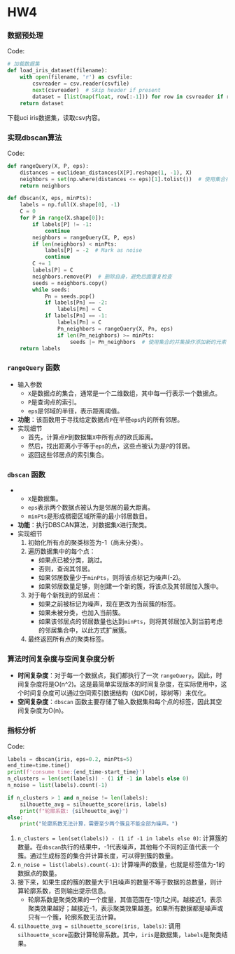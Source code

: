 # HW4

### 数据预处理

Code:

```python
# 加载数据集
def load_iris_dataset(filename):
    with open(filename, 'r') as csvfile:
        csvreader = csv.reader(csvfile)
        next(csvreader)  # Skip header if present
        dataset = [list(map(float, row[:-1])) for row in csvreader if row]  # Exclude the label
    return dataset
```

下载uci iris数据集，读取csv内容。

### 实现dbscan算法

Code:

```python
def rangeQuery(X, P, eps):
    distances = euclidean_distances(X[P].reshape(1, -1), X)
    neighbors = set(np.where(distances <= eps)[1].tolist())  # 使用集合存储neighbors
    return neighbors

def dbscan(X, eps, minPts):
    labels = np.full(X.shape[0], -1)
    C = 0
    for P in range(X.shape[0]):
        if labels[P] != -1:
            continue
        neighbors = rangeQuery(X, P, eps)
        if len(neighbors) < minPts:
            labels[P] = -2  # Mark as noise
            continue
        C += 1
        labels[P] = C
        neighbors.remove(P)  # 删除自身，避免后面重复检查
        seeds = neighbors.copy()
        while seeds:
            Pn = seeds.pop()
            if labels[Pn] == -2:
                labels[Pn] = C
            if labels[Pn] == -1:
                labels[Pn] = C
                Pn_neighbors = rangeQuery(X, Pn, eps)
                if len(Pn_neighbors) >= minPts:
                    seeds |= Pn_neighbors  # 使用集合的并集操作添加新的元素
    return labels
```

### `rangeQuery` 函数

- 输入参数
  - `X`是数据点的集合，通常是一个二维数组，其中每一行表示一个数据点。
  - `P`是查询点的索引。
  - `eps`是邻域的半径，表示距离阈值。
- **功能**：该函数用于寻找给定数据点`P`在半径`eps`内的所有邻居。
- 实现细节
  - 首先，计算点`P`到数据集`X`中所有点的欧氏距离。
  - 然后，找出距离小于等于`eps`的点，这些点被认为是`P`的邻居。
  - 返回这些邻居点的索引集合。

### `dbscan` 函数

- - `X`是数据集。
  - `eps`表示两个数据点被认为是邻居的最大距离。
  - `minPts`是形成稠密区域所需的最小邻居数目。
- **功能**：执行DBSCAN算法，对数据集`X`进行聚类。
- 实现细节
  1. 初始化所有点的聚类标签为-1（尚未分类）。
  2. 遍历数据集中的每个点：
     - 如果点已被分类，跳过。
     - 否则，查询其邻居。
     - 如果邻居数量少于`minPts`，则将该点标记为噪声(-2)。
     - 如果邻居数量足够，则创建一个新的簇，将该点及其邻居加入簇中。
  3. 对于每个新找到的邻居点：
     - 如果之前被标记为噪声，现在更改为当前簇的标签。
     - 如果未被分类，也加入当前簇。
     - 如果该邻居点的邻居数量也达到`minPts`，则将其邻居加入到当前考虑的邻居集合中，以此方式扩展簇。
  4. 最终返回所有点的聚类标签。

### 算法时间复杂度与空间复杂度分析

- **时间复杂度**：对于每一个数据点，我们都执行了一次 `rangeQuery`。因此，时间复杂度将是O(n^2)。这是最简单实现版本的时间复杂度，在实际使用中，这个时间复杂度可以通过空间索引数据结构（如KD树，球树等）来优化。
- **空间复杂度**：`dbscan` 函数主要存储了输入数据集和每个点的标签，因此其空间复杂度为O(n)。

### 指标分析

Code:

```python
labels = dbscan(iris, eps=0.2, minPts=5)
end_time=time.time()
print(f'consume time:{end_time-start_time}')
n_clusters = len(set(labels)) - (1 if -1 in labels else 0)
n_noise = list(labels).count(-1)

if n_clusters > 1 and n_noise != len(labels):
    silhouette_avg = silhouette_score(iris, labels)
    print(f"轮廓系数: {silhouette_avg}")
else:
    print("轮廓系数无法计算，需要至少两个簇且不能全部为噪声。")
```

1. `n_clusters = len(set(labels)) - (1 if -1 in labels else 0)`: 计算簇的数量。在`dbscan`执行的结果中，-1代表噪声，其他每个不同的正值代表一个簇。通过生成标签的集合并计算长度，可以得到簇的数量。
2. `n_noise = list(labels).count(-1)`: 计算噪声的数量，也就是标签值为-1的数据点的数量。
3. 接下来，如果生成的簇的数量大于1且噪声的数量不等于数据的总数量，则计算轮廓系数，否则输出提示信息。
   - 轮廓系数是聚类效果的一个度量，其值范围在-1到1之间。越接近1，表示聚类效果越好；越接近-1，表示聚类效果越差。如果所有数据都是噪声或只有一个簇，轮廓系数无法计算。
4. `silhouette_avg = silhouette_score(iris, labels)`: 调用`silhouette_score`函数计算轮廓系数。其中，`iris`是数据集，`labels`是聚类结果。
